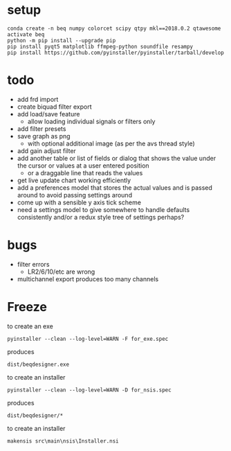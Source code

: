 # setup

    conda create -n beq numpy colorcet scipy qtpy mkl==2018.0.2 qtawesome
    activate beq
    python -m pip install --upgrade pip
    pip install pyqt5 matplotlib ffmpeg-python soundfile resampy
    pip install https://github.com/pyinstaller/pyinstaller/tarball/develop

# todo

* add frd import
* create biquad filter export
* add load/save feature 
  * allow loading individual signals or filters only
* add filter presets
* save graph as png
  * with optional additional image (as per the avs thread style)
* add gain adjust filter
* add another table or list of fields or dialog that shows the value under the cursor or values at a user entered position
  * or a draggable line that reads the values
* get live update chart working efficiently
* add a preferences model that stores the actual values and is passed around to avoid passing settings around
* come up with a sensible y axis tick scheme
* need a settings model to give somewhere to handle defaults consistently and/or a redux style tree of settings perhaps?

# bugs

* filter errors
  * LR2/6/10/etc are wrong
* multichannel export produces too many channels

# Freeze

to create an exe

    pyinstaller --clean --log-level=WARN -F for_exe.spec
    
produces 

    dist/beqdesigner.exe
    
to create an installer

    pyinstaller --clean --log-level=WARN -D for_nsis.spec

produces 

    dist/beqdesigner/*    
    
to create an installer

    makensis src\main\nsis\Installer.nsi
    
